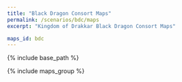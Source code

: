 ```yaml
---
title: "Black Dragon Consort Maps"
permalink: /scenarios/bdc/maps
excerpt: "Kingdom of Drakkar Black Dragon Consort Maps"

maps_id: bdc
---
```


{% include base_path %}

{% include maps_group %}
